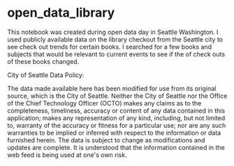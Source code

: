 # open_data_library
This notebook was created during open data day in Seattle Washington. I used publicly available data on the library checkout from the Seattle city to see check out trends for certain books. I searched for a few books and subjects that would be relevant to current events to see if the of check outs of these books changed. 

City of Seattle Data Policy:

The data made available here has been modified for use from its original source, which is the City of Seattle. Neither the City of Seattle nor the Office of the Chief Technology Officer (OCTO) makes any claims as to the completeness, timeliness, accuracy or content of any data contained in this application; makes any representation of any kind, including, but not limited to, warranty of the accuracy or fitness for a particular use; nor are any such warranties to be implied or inferred with respect to the information or data furnished herein. The data is subject to change as modifications and updates are complete. It is understood that the information contained in the web feed is being used at one's own risk.
